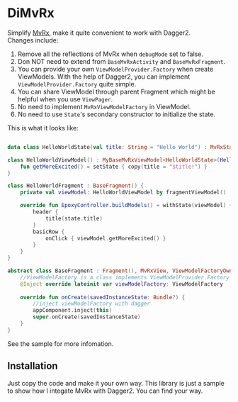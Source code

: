 # DiMvRx

Simplify [MvRx](https://github.com/airbnb/MvRx), make it quite convenient to work with Dagger2.  
Changes include:  
1. Remove all the reflections of MvRx when `debugMode` set to false.
2. Don NOT need to extend from `BaseMvRxActivity` and `BaseMvRxFragment`.
3. You can provide your own `ViewModelProvider.Factory` when create ViewModels. With the help of Dagger2, you can implement `ViewModelProvider.Factory` quite simple.
4. You can share ViewModel through parent Fragment which might be helpful when you use `ViewPager`.
5. No need to implement `MvRxViewModelFactory` in ViewModel.
6. No need to use `State`'s secondary constructor to initialize the state.

This is what it looks like:
```kotlin

data class HelloWorldState(val title: String = "Hello World") : MvRxState

class HelloWorldViewModel() : MyBaseMvRxViewModel<HelloWorldState>(HelloWorldState()) {
    fun getMoreExcited() = setState { copy(title = "$title!") }
}

class HelloWorldFragment : BaseFragment() {
    private val viewModel: HelloWorldViewModel by fragmentViewModel()

    override fun EpoxyController.buildModels() = withState(viewModel) { state ->
        header {
            title(state.title)
        }
        basicRow { 
            onClick { viewModel.getMoreExcited() }
        }
    }
}

abstract class BaseFragment : Fragment(), MvRxView, ViewModelFactoryOwner {
    //ViewModelFactory is a class implements ViewModelProvider.Factory
    @Inject override lateinit var viewModelFactory: ViewModelFactory
    
    override fun onCreate(savedInstanceState: Bundle?) {
        //inject viewModelFactory with dagger
        appComponent.inject(this)
        super.onCreate(savedInstanceState)
    }
}
```
See the sample for more infomation.

## Installation

Just copy the code and make it your own way. This library is just a sample to show how I integate MvRx with Dagger2. You can find your way.